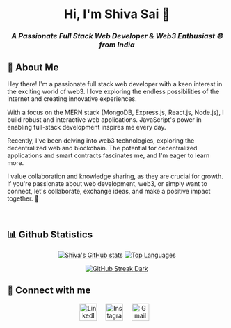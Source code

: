 <h1 align = "center"> Hi, I'm Shiva Sai 👋</h1>
<h3 align = "center"><i>A Passionate <b>Full Stack Web Developer & Web3 Enthusiast 🌐</b>from India 
</em></i></p>
</h3>

## 🚀 About Me
Hey there! I'm a passionate full stack web developer with a keen interest in the exciting world of web3. I love exploring the endless possibilities of the internet and creating innovative experiences.

With a focus on the MERN stack (MongoDB, Express.js, React.js, Node.js), I build robust and interactive web applications. JavaScript's power in enabling full-stack development inspires me every day.

Recently, I've been delving into web3 technologies, exploring the decentralized web and blockchain. The potential for decentralized applications and smart contracts fascinates me, and I'm eager to learn more.

I value collaboration and knowledge sharing, as they are crucial for growth. If you're passionate about web development, web3, or simply want to connect, let's collaborate, exchange ideas, and make a positive impact together. 🌟
  
<br/>

## 📊 Github Statistics
<div align="center">
  
[![Shiva's GitHub stats](https://github-readme-stats.vercel.app/api?username=Shiva-Sai-ssb&theme=radical)](https://github.com/Shiva-Sai-ssb/github-readme-stats)
[![Top Languages](https://github-readme-stats.vercel.app/api/top-langs/?username=Shiva-Sai-ssb&theme=radical&line_height=15)](https://github.com/Shiva-Sai-ssb/github-readme-stats)

  [![GitHub Streak Dark](https://streak-stats.demolab.com?user=Shiva-Sai-ssb&theme=radical)](https://git.io/streak-stats)
</div>

## 🤝 Connect with me

<p align = "center">
    <a href="https://www.linkedin.com/in/Shiva-sai-ssb/" target="_blank"><img alt="LinkedIn" width="40px" src="https://cdn-icons-png.flaticon.com/512/3536/3536505.png"></a> &nbsp&nbsp&nbsp
    <a href="https://www.instagram.com/Shiva_sai_ssb" target="_blank"><img alt="Instagram" width="40px" src="https://cdn-icons-png.flaticon.com/512/1384/1384063.png"></a> &nbsp&nbsp&nbsp
    <a href="mailto:shivasai.bojjalwar07@gmail.com" target="_blank"><img alt="Gmail" width="40px" src="https://cdn-icons-png.flaticon.com/512/5968/5968534.png"></a>&nbsp&nbsp&nbsp

</p> 
